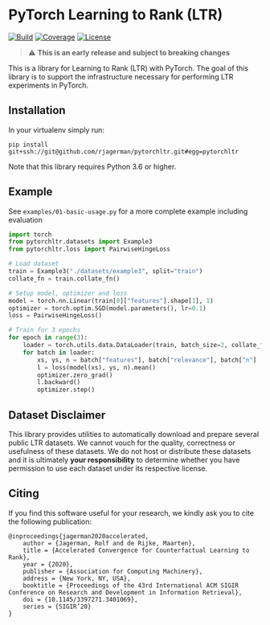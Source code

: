 # PyTorch Learning to Rank (LTR)

[![Build](https://img.shields.io/travis/rjagerman/pytorchltr/master)](https://travis-ci.org/rjagerman/pytorchltr)
[![Coverage](https://img.shields.io/codecov/c/github/rjagerman/pytorchltr/master)](https://codecov.io/gh/rjagerman/pytorchltr)
[![License](https://img.shields.io/github/license/rjagerman/pytorchltr)](https://github.com/rjagerman/pytorchltr/blob/master/LICENSE.md)

> :warning: **This is an early release and subject to breaking changes**

This is a library for Learning to Rank (LTR) with PyTorch.
The goal of this library is to support the infrastructure necessary for performing LTR experiments in PyTorch.

## Installation

In your virtualenv simply run:

    pip install git+ssh://git@github.com/rjagerman/pytorchltr.git#egg=pytorchltr

Note that this library requires Python 3.6 or higher.

## Example

See `examples/01-basic-usage.py` for a more complete example including evaluation

```python
import torch
from pytorchltr.datasets import Example3
from pytorchltr.loss import PairwiseHingeLoss

# Load dataset
train = Example3("./datasets/example3", split="train")
collate_fn = train.collate_fn()

# Setup model, optimizer and loss
model = torch.nn.Linear(train[0]["features"].shape[1], 1)
optimizer = torch.optim.SGD(model.parameters(), lr=0.1)
loss = PairwiseHingeLoss()

# Train for 3 epochs
for epoch in range(3):
    loader = torch.utils.data.DataLoader(train, batch_size=2, collate_fn=collate_fn)
    for batch in loader:
        xs, ys, n = batch["features"], batch["relevance"], batch["n"]
        l = loss(model(xs), ys, n).mean()
        optimizer.zero_grad()
        l.backward()
        optimizer.step()
```

## Dataset Disclaimer
This library provides utilities to automatically download and prepare several public LTR datasets.
We cannot vouch for the quality, correctness or usefulness of these datasets.
We do not host or distribute these datasets and it is ultimately **your responsibility** to determine whether you have permission to use each dataset under its respective license.

## Citing
If you find this software useful for your research, we kindly ask you to cite the following publication:

    @inproceedings{jagerman2020accelerated,
        author = {Jagerman, Rolf and de Rijke, Maarten},
        title = {Accelerated Convergence for Counterfactual Learning to Rank},
        year = {2020},
        publisher = {Association for Computing Machinery},
        address = {New York, NY, USA},
        booktitle = {Proceedings of the 43rd International ACM SIGIR Conference on Research and Development in Information Retrieval},
        doi = {10.1145/3397271.3401069},
        series = {SIGIR’20}
    }

